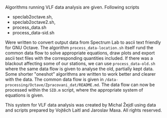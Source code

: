 

Algorithms running VLF data analysis are given.
Following scripts 
* speclab2octave.sh, 
* speclab2octave2.sh, 
* process_data.sh 
* process_data-sid.sh

Were written to convert output data from Spectrum Lab to ascii text friendly for GNU Octave.
The algorithm `process_data-location.sh` itself rund the common data flow to solve appropriate equations, draw plots and export ascii text files with the corresponding quantities included.
If there was a blackout affecting some of our stations, we can use `process_data-old.sh` where the same data flow is given to analyse the old, partially kept data.
Some shorter "oneshot" algorithms are written to work better and clearer with the data.
The common data flow is given in `/data-processing/Octave/Zpracovani_dat/README.md`.
The data flow can now be processed within the `SID.m` script, where the appropriate system of equations is given.

This system for VLF data analysis was created by Michal Žejdl using data and scripts prepared by Vojtěch Laitl and Jaroslav Maxa.
All rights reserved.
